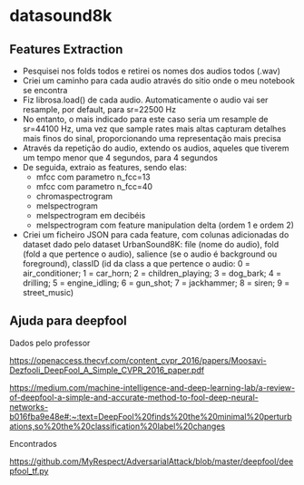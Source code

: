 # datasound8k

## Features Extraction
- Pesquisei nos folds todos e retirei os nomes dos audios todos (.wav)
- Criei um caminho para cada audio através do sitio onde o meu notebook se encontra
- Fiz librosa.load() de cada audio. Automaticamente o audio vai ser resample, por default, para sr=22500 Hz
- No entanto, o mais indicado para este caso seria um resample de sr=44100 Hz, uma vez que sample rates mais altas capturam detalhes mais finos do sinal, proporcionando uma representação mais precisa
- Através da repetição do audio, extendo os audios, aqueles que tiverem um tempo menor que 4 segundos, para 4 segundos
- De seguida, extraio as features, sendo elas:
    -  mfcc com parametro n_fcc=13
    -  mfcc com parametro n_fcc=40
    -  chromaspectrogram
    -  melspectrogram
    -  melspectrogram em decibéis
    -  melspectrogram com feature manipulation delta (ordem 1 e ordem 2)
- Criei um ficheiro JSON para cada feature, com colunas adicionadas do dataset dado pelo dataset UrbanSound8K: file (nome do audio), fold (fold a que pertence o audio), salience (se o audio é background ou foreground), classID (id da class a que pertence o audio:
  0 = air_conditioner;
  1 = car_horn;
  2 = children_playing;
  3 = dog_bark;
  4 = drilling;
  5 = engine_idling;
  6 = gun_shot;
  7 = jackhammer;
  8 = siren;
  9 = street_music)

## Ajuda para deepfool
Dados pelo professor

https://openaccess.thecvf.com/content_cvpr_2016/papers/Moosavi-Dezfooli_DeepFool_A_Simple_CVPR_2016_paper.pdf

https://medium.com/machine-intelligence-and-deep-learning-lab/a-review-of-deepfool-a-simple-and-accurate-method-to-fool-deep-neural-networks-b016fba9e48e#:~:text=DeepFool%20finds%20the%20minimal%20perturbations,so%20the%20classification%20label%20changes

Encontrados

https://github.com/MyRespect/AdversarialAttack/blob/master/deepfool/deepfool_tf.py
